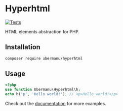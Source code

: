 # Hyperhtml

[![Tests](https://github.com/ubermanu/hyperhtml/actions/workflows/tests.yml/badge.svg)](https://github.com/ubermanu/hyperhtml/actions/workflows/tests.yml)

HTML elements abstraction for PHP.

## Installation

```bash
composer require ubermanu/hyperhtml
```

## Usage

```php
<?php
use function Ubermanu\Hyperhtml\h;
echo h('p', 'Hello world!'); // <p>Hello world!</p>
```

Check out the [documentation](https://ubermanu.github.io/hyperhtml/) for more examples.

